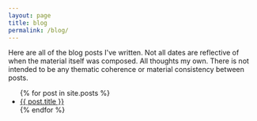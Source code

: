```yaml
---
layout: page
title: blog
permalink: /blog/
---
```


Here are all of the blog posts I've written. Not all dates are reflective of when the material itself was composed. All thoughts my own. There is not intended to be any thematic coherence or material consistency between posts. 

<ul>
  {% for post in site.posts %}
    <li>
      <a href="{{ post.url }}">{{ post.title }}</a>
    </li>
  {% endfor %}
</ul>